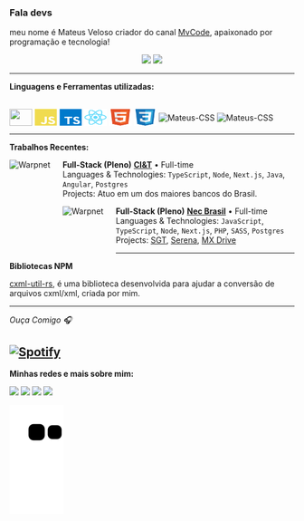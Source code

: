 ### Fala devs 
meu nome é Mateus Veloso criador do canal [MvCode](https://www.youtube.com/@mvcode.), apaixonado por programação e tecnologia!
<div align="center">
  <img height="180em" src="https://github-readme-stats.vercel.app/api?username=mateusbr85&show_icons=true&theme=dark&include_all_commits=true&count_private=true"/>
  <img height="180em" src="https://github-readme-stats.vercel.app/api/top-langs/?username=mateusbr85&langs_count=7&theme=dark"/>
</div>

---
**Linguagens e Ferramentas utilizadas:** 

<div style="display: inline_block"><br>
  <img align="center" height="30" width="40" src="https://cdn.jsdelivr.net/gh/devicons/devicon@latest/icons/java/java-original-wordmark.svg" />
  <img align="center" alt="Mateus-Js" height="30" width="40" src="https://raw.githubusercontent.com/devicons/devicon/master/icons/javascript/javascript-plain.svg">
  <img align="center" alt="Mateus-Ts" height="30" width="40" src="https://raw.githubusercontent.com/devicons/devicon/master/icons/typescript/typescript-plain.svg">
  <img align="center" alt="Mateus-React" height="30" width="40" src="https://raw.githubusercontent.com/devicons/devicon/master/icons/react/react-original.svg">
  <img align="center" alt="Mateus-HTML" height="30" width="40" src="https://raw.githubusercontent.com/devicons/devicon/master/icons/html5/html5-original.svg">
  <img align="center" alt="Mateus-CSS" height="30" width="40" src="https://raw.githubusercontent.com/devicons/devicon/master/icons/css3/css3-original.svg">
  <img align="center" alt="Mateus-CSS" height="30" width="40" src="https://cdn.jsdelivr.net/gh/devicons/devicon/icons/postgresql/postgresql-original.svg">
  <img align="center" alt="Mateus-CSS" height="30" width="40" src="https://cdn.jsdelivr.net/gh/devicons/devicon/icons/nextjs/nextjs-original.svg">
</div>

---

**Trabalhos Recentes:** 

[<img align="left" height="94px" width="94px" alt="Warpnet" src="https://dmwnh9nwzeoaa.cloudfront.net/2020-11/ciandt-logo-thumbnail.png"/>](https://ciandt.com/br/pt-br/home)

**Full-Stack (Pleno)** 
[**CI&T**](https://ciandt.com/br/pt-br/home) • Full-time \
Languages & Technologies: `TypeScript`, `Node`, `Next.js`, `Java`, `Angular`, `Postgres`\
Projects: Atuo em um dos maiores bancos do Brasil.
<br/>


[<img align="left" height="94px" width="94px" alt="Warpnet" src="https://i.imgur.com/E4uqLHm.png"/>](http://necbrasil.com.br/)


**Full-Stack (Pleno)** 
[**Nec Brasil**](http://necbrasil.com.br/) • Full-time \
Languages & Technologies: `JavaScript`, `TypeScript`, `Node`, `Next.js`, `PHP`, `SASS`, `Postgres`\
Projects: [SGT](http://www.cruzdemaltatransportes.com.br), [Serena](https://serenaarmazens.com.br), [MX Drive](http://www.mxdrive.com.br)
<br/>


---
**Bibliotecas NPM**

[cxml-util-rs](https://www.npmjs.com/package/cxml-util-rc), é uma biblioteca desenvolvida para ajudar a conversão de arquivos cxml/xml, criada por mim.

---

*Ouça Comigo 🎧*

[![Spotify](https://github-readme-remake.vercel.app/api/spotify)](https://open.spotify.com/track/6WnOk6l8nfYrGKWwO2JHuz?si=17013c60b9fe4b50)
<br/>
---
 
 **Minhas redes e mais sobre mim:**
 
<div> 
  <a href="https://www.youtube.com/@mvcode." target="_blank"><img src="https://img.shields.io/badge/YouTube-FF0000?style=for-the-badge&logo=youtube&logoColor=white" target="_blank"></a>
  <a href="https://www.instagram.com/mv.code/" target="_blank"><img src="https://img.shields.io/badge/-Instagram-%23E4405F?style=for-the-badge&logo=instagram&logoColor=white" target="_blank"></a>
  <a href = "mailto:mateus@mvcode.com.br"><img src="https://img.shields.io/badge/-Gmail-%23333?style=for-the-badge&logo=gmail&logoColor=white" target="_blank"></a>
  <a href="https://www.linkedin.com/in/mateus-veloso/" target="_blank"><img src="https://img.shields.io/badge/-LinkedIn-%230077B5?style=for-the-badge&logo=linkedin&logoColor=white" target="_blank"></a> 
 
  ![Snake animation](https://github.com/mateusbr85/mateusbr85/blob/output/github-contribution-grid-snake.svg)
 
</div>

